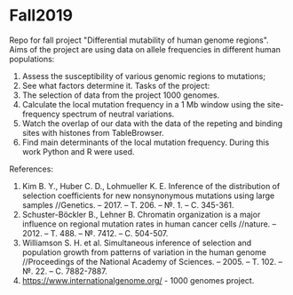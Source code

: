 # Fall2019
Repo for fall project "Differential mutability of human genome regions".
Aims of the project are using data on allele frequencies in different human populations:
1. Assess the susceptibility of various genomic regions to mutations;
2. See what factors determine it.
Tasks of the project:
1. The selection of data from the project 1000 genomes.
2. Calculate the local mutation frequency in a 1 Mb window using the site-frequency spectrum of neutral variations.
3. Watch the overlap of our data with the data of the repeting and binding sites with histones from TableBrowser.
4. Find main determinants of the local mutation frequency.
During this work Python and R were used.

References:

1. Kim B. Y., Huber C. D., Lohmueller K. E. Inference of the distribution of selection coefficients for new nonsynonymous mutations using large samples //Genetics. – 2017. – Т. 206. – №. 1. – С. 345-361.
2. Schuster-Böckler B., Lehner B. Chromatin organization is a major influence on regional mutation rates in human cancer cells //nature. – 2012. – Т. 488. – №. 7412. – С. 504-507.
3. Williamson S. H. et al. Simultaneous inference of selection and population growth from patterns of variation in the human genome //Proceedings of the National Academy of Sciences. – 2005. – Т. 102. – №. 22. – С. 7882-7887.
4. https://www.internationalgenome.org/ - 1000 genomes project.
